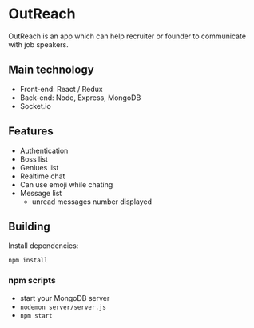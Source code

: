 # OutReach

OutReach is an app which can help recruiter or founder to communicate with job speakers.

## Main technology

* Front-end: React / Redux
* Back-end: Node, Express, MongoDB
* Socket.io

## Features

* Authentication
* Boss list
* Geniues list
* Realtime  chat
* Can use emoji while chating
* Message list
    * unread messages number displayed

## Building

Install dependencies:

```
npm install
```

### npm scripts

* start your MongoDB server
* `nodemon server/server.js`
* `npm start`
